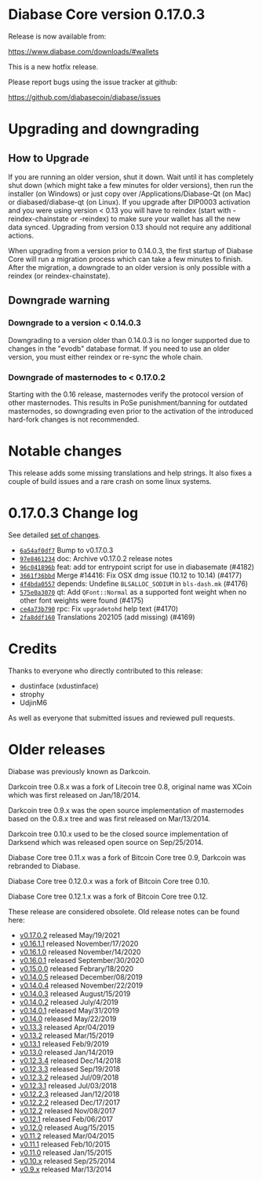 Diabase Core version 0.17.0.3
==========================

Release is now available from:

  <https://www.diabase.com/downloads/#wallets>

This is a new hotfix release.

Please report bugs using the issue tracker at github:

  <https://github.com/diabasecoin/diabase/issues>


Upgrading and downgrading
=========================

How to Upgrade
--------------

If you are running an older version, shut it down. Wait until it has completely
shut down (which might take a few minutes for older versions), then run the
installer (on Windows) or just copy over /Applications/Diabase-Qt (on Mac) or
diabased/diabase-qt (on Linux). If you upgrade after DIP0003 activation and you were
using version < 0.13 you will have to reindex (start with -reindex-chainstate
or -reindex) to make sure your wallet has all the new data synced. Upgrading
from version 0.13 should not require any additional actions.

When upgrading from a version prior to 0.14.0.3, the
first startup of Diabase Core will run a migration process which can take a few
minutes to finish. After the migration, a downgrade to an older version is only
possible with a reindex (or reindex-chainstate).

Downgrade warning
-----------------

### Downgrade to a version < 0.14.0.3

Downgrading to a version older than 0.14.0.3 is no longer supported due to
changes in the "evodb" database format. If you need to use an older version,
you must either reindex or re-sync the whole chain.

### Downgrade of masternodes to < 0.17.0.2

Starting with the 0.16 release, masternodes verify the protocol version of other
masternodes. This results in PoSe punishment/banning for outdated masternodes,
so downgrading even prior to the activation of the introduced hard-fork changes
is not recommended.

Notable changes
===============

This release adds some missing translations and help strings. It also fixes
a couple of build issues and a rare crash on some linux systems.

0.17.0.3 Change log
===================

See detailed [set of changes](https://github.com/diabasecoin/diabase/compare/v0.17.0.2...diabasecoin:v0.17.0.3).

- [`6a54af0df7`](https://github.com/diabasecoin/diabase/commit/6a54af0df7) Bump to v0.17.0.3
- [`97e8461234`](https://github.com/diabasecoin/diabase/commit/97e8461234) doc: Archive v0.17.0.2 release notes
- [`96c041896b`](https://github.com/diabasecoin/diabase/commit/96c041896b) feat: add tor entrypoint script for use in diabasemate (#4182)
- [`3661f36bbd`](https://github.com/diabasecoin/diabase/commit/3661f36bbd) Merge #14416: Fix OSX dmg issue (10.12 to 10.14) (#4177)
- [`4f4bda0557`](https://github.com/diabasecoin/diabase/commit/4f4bda0557) depends: Undefine `BLSALLOC_SODIUM` in `bls-dash.mk` (#4176)
- [`575e0a3070`](https://github.com/diabasecoin/diabase/commit/575e0a3070) qt: Add `QFont::Normal` as a supported font weight when no other font weights were found (#4175)
- [`ce4a73b790`](https://github.com/diabasecoin/diabase/commit/ce4a73b790) rpc: Fix `upgradetohd` help text (#4170)
- [`2fa8ddf160`](https://github.com/diabasecoin/diabase/commit/2fa8ddf160) Translations 202105 (add missing) (#4169)

Credits
=======

Thanks to everyone who directly contributed to this release:

- dustinface (xdustinface)
- strophy
- UdjinM6

As well as everyone that submitted issues and reviewed pull requests.

Older releases
==============

Diabase was previously known as Darkcoin.

Darkcoin tree 0.8.x was a fork of Litecoin tree 0.8, original name was XCoin
which was first released on Jan/18/2014.

Darkcoin tree 0.9.x was the open source implementation of masternodes based on
the 0.8.x tree and was first released on Mar/13/2014.

Darkcoin tree 0.10.x used to be the closed source implementation of Darksend
which was released open source on Sep/25/2014.

Diabase Core tree 0.11.x was a fork of Bitcoin Core tree 0.9,
Darkcoin was rebranded to Diabase.

Diabase Core tree 0.12.0.x was a fork of Bitcoin Core tree 0.10.

Diabase Core tree 0.12.1.x was a fork of Bitcoin Core tree 0.12.

These release are considered obsolete. Old release notes can be found here:

- [v0.17.0.2](https://github.com/diabasecoin/diabase/blob/master/doc/release-notes/diabase/release-notes-0.17.0.2.md) released May/19/2021
- [v0.16.1.1](https://github.com/diabasecoin/diabase/blob/master/doc/release-notes/diabase/release-notes-0.16.1.1.md) released November/17/2020
- [v0.16.1.0](https://github.com/diabasecoin/diabase/blob/master/doc/release-notes/diabase/release-notes-0.16.1.0.md) released November/14/2020
- [v0.16.0.1](https://github.com/diabasecoin/diabase/blob/master/doc/release-notes/diabase/release-notes-0.16.0.1.md) released September/30/2020
- [v0.15.0.0](https://github.com/diabasecoin/diabase/blob/master/doc/release-notes/diabase/release-notes-0.15.0.0.md) released Febrary/18/2020
- [v0.14.0.5](https://github.com/diabasecoin/diabase/blob/master/doc/release-notes/diabase/release-notes-0.14.0.5.md) released December/08/2019
- [v0.14.0.4](https://github.com/diabasecoin/diabase/blob/master/doc/release-notes/diabase/release-notes-0.14.0.4.md) released November/22/2019
- [v0.14.0.3](https://github.com/diabasecoin/diabase/blob/master/doc/release-notes/diabase/release-notes-0.14.0.3.md) released August/15/2019
- [v0.14.0.2](https://github.com/diabasecoin/diabase/blob/master/doc/release-notes/diabase/release-notes-0.14.0.2.md) released July/4/2019
- [v0.14.0.1](https://github.com/diabasecoin/diabase/blob/master/doc/release-notes/diabase/release-notes-0.14.0.1.md) released May/31/2019
- [v0.14.0](https://github.com/diabasecoin/diabase/blob/master/doc/release-notes/diabase/release-notes-0.14.0.md) released May/22/2019
- [v0.13.3](https://github.com/diabasecoin/diabase/blob/master/doc/release-notes/diabase/release-notes-0.13.3.md) released Apr/04/2019
- [v0.13.2](https://github.com/diabasecoin/diabase/blob/master/doc/release-notes/diabase/release-notes-0.13.2.md) released Mar/15/2019
- [v0.13.1](https://github.com/diabasecoin/diabase/blob/master/doc/release-notes/diabase/release-notes-0.13.1.md) released Feb/9/2019
- [v0.13.0](https://github.com/diabasecoin/diabase/blob/master/doc/release-notes/diabase/release-notes-0.13.0.md) released Jan/14/2019
- [v0.12.3.4](https://github.com/diabasecoin/diabase/blob/master/doc/release-notes/diabase/release-notes-0.12.3.4.md) released Dec/14/2018
- [v0.12.3.3](https://github.com/diabasecoin/diabase/blob/master/doc/release-notes/diabase/release-notes-0.12.3.3.md) released Sep/19/2018
- [v0.12.3.2](https://github.com/diabasecoin/diabase/blob/master/doc/release-notes/diabase/release-notes-0.12.3.2.md) released Jul/09/2018
- [v0.12.3.1](https://github.com/diabasecoin/diabase/blob/master/doc/release-notes/diabase/release-notes-0.12.3.1.md) released Jul/03/2018
- [v0.12.2.3](https://github.com/diabasecoin/diabase/blob/master/doc/release-notes/diabase/release-notes-0.12.2.3.md) released Jan/12/2018
- [v0.12.2.2](https://github.com/diabasecoin/diabase/blob/master/doc/release-notes/diabase/release-notes-0.12.2.2.md) released Dec/17/2017
- [v0.12.2](https://github.com/diabasecoin/diabase/blob/master/doc/release-notes/diabase/release-notes-0.12.2.md) released Nov/08/2017
- [v0.12.1](https://github.com/diabasecoin/diabase/blob/master/doc/release-notes/diabase/release-notes-0.12.1.md) released Feb/06/2017
- [v0.12.0](https://github.com/diabasecoin/diabase/blob/master/doc/release-notes/diabase/release-notes-0.12.0.md) released Aug/15/2015
- [v0.11.2](https://github.com/diabasecoin/diabase/blob/master/doc/release-notes/diabase/release-notes-0.11.2.md) released Mar/04/2015
- [v0.11.1](https://github.com/diabasecoin/diabase/blob/master/doc/release-notes/diabase/release-notes-0.11.1.md) released Feb/10/2015
- [v0.11.0](https://github.com/diabasecoin/diabase/blob/master/doc/release-notes/diabase/release-notes-0.11.0.md) released Jan/15/2015
- [v0.10.x](https://github.com/diabasecoin/diabase/blob/master/doc/release-notes/diabase/release-notes-0.10.0.md) released Sep/25/2014
- [v0.9.x](https://github.com/diabasecoin/diabase/blob/master/doc/release-notes/diabase/release-notes-0.9.0.md) released Mar/13/2014
